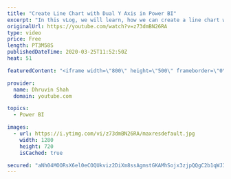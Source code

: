 ```yaml
---
title: "Create Line Chart with Dual Y Axis in Power BI"
excerpt: "In this vLog, we will learn, how we can create a line chart with the dual Y-axis in Power BI.  This feature has been rolled out in March 2020 Power BI Desktop Update.  Here, first, we will learn how we can create a normal Line Chart and then add second Y-axis to represent the Sales data by Units with"
originalUrl: https://youtube.com/watch?v=z73dmBN26RA
type: video
price: Free
length: PT3M58S
publishedDateTime: 2020-03-25T11:52:50Z
heat: 51

featuredContent: "<iframe width=\"800\" height=\"500\" frameborder=\"0\" src=\"https://www.youtube.com/embed/z73dmBN26RA\" allow=\"accelerometer; autoplay; encrypted-media; gyroscope; picture-in-picture\" allowfullscreen></iframe>"

provider:
  name: Dhruvin Shah
  domain: youtube.com

topics:
  - Power BI

images:
  - url: https://i.ytimg.com/vi/z73dmBN26RA/maxresdefault.jpg
    width: 1280
    height: 720
    isCached: true

secured: "aNh04MOORsX6el0eCOQUkviz2DiXm8ssAgmstGKAMhSojx3zjpQQgC2b1qWJ3DkxRSnPTMq8yXj3JWAcy/E7P3Y+2JEPe2LRZ57x0B1d0d+0LyByFnl2MomPB7jGt+4ZsproV9H5TdFRKALEHZYEbnJmc1On+h+DqmY+QHs05gzypSupKdryYvvfjp8hWBzoS9Fx2zeSL+DJT2+rJovDgksDwG4PQvCY95dbCuPGhsSZBV/OVZxrArEUcm23lfgDIzQZ/VZRWEVksJYVoTMQC7SUOugfHDXCUJHwKGohagsZ0l7BJtsHBv1j6TpnocgR9Zo+k1Kl/bJdZyY5Tw9qQC6S51raLY1QUf6HR6w/3m04p4kMAP9AKl/3K/Lq8TNbaJ3dxGODRR+ps9UpAA7uk3YoC4IP1n6msnS2Gve9oM8=;kU2zdPiZZzqgmmmC2SqIbQ=="
---
```


